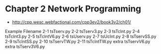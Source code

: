 # Chapter 2 Network Programming
- http://cpp.wesc.webfactional.com/cpp3ev2/book3v2/ch01/

Example	Filename
2-1	tsTserv.py
2-2	tsTserv3.py
2-3	tsTclnt.py
2-4	tsTclnt3.py
2-5	tsTclntV6.py
2-6	tsUserv.py
2-7	tsUclnt.py
2-8	tsTservSS.py
2-9	tsTclntSS.py
2-10	tsTservTW.py
2-11	tsTclntTW.py
extra	tsTservV6.py
extra	tsTserv3V6.py
